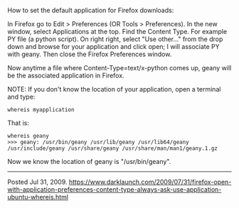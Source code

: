How to set the default application for Firefox downloads:

In Firefox go to Edit > Preferences (OR Tools > Preferences).
In the new window, select Applications at the top.
Find the Content Type. For example PY file (a python script).
On right right, select "Use other..." from the drop down and browse for your application and click open; I will associate PY with geany.
Then close the Firefox Preferences window.

Now anytime a file where Content-Type=text/x-python comes up, geany will be the associated application in Firefox.

NOTE:
If you don't know the location of your application, open a terminal and type:
```
whereis myapplication
```
That is:
```
whereis geany
>>> geany: /usr/bin/geany /usr/lib/geany /usr/lib64/geany /usr/include/geany /usr/share/geany /usr/share/man/man1/geany.1.gz
```
Now we know the location of geany is "/usr/bin/geany".

---


Posted Jul 31, 2009.
https://www.darklaunch.com/2009/07/31/firefox-open-with-application-preferences-content-type-always-ask-use-application-ubuntu-whereis.html